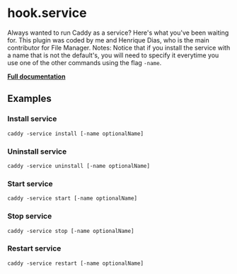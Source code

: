 # hook.service

Always wanted to run Caddy as a service? Here&#39;s what you&#39;ve been waiting for. This plugin was coded by me and
Henrique Dias, who is the main contributor for File Manager. Notes: Notice that if you install the service with a name
that is not the default&#39;s, you will need to specify it everytime you use one of the other commands using the flag
`-name`.

**[Full documentation](https://github.com/hacdias/caddy-service/blob/master/README.md)**

## Examples

### Install service

``` caddyfile
caddy -service install [-name optionalName]
```

### Uninstall service

``` caddyfile
caddy -service uninstall [-name optionalName]
```

### Start service

``` caddyfile
caddy -service start [-name optionalName]
```

### Stop service

``` caddyfile
caddy -service stop [-name optionalName]
```

### Restart service

``` caddyfile
caddy -service restart [-name optionalName]
```
